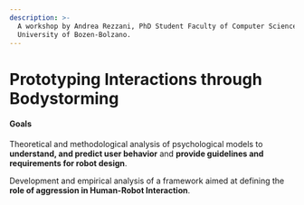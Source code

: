 ```yaml
---
description: >-
  A workshop by Andrea Rezzani, PhD Student Faculty of Computer Science Free
  University of Bozen-Bolzano.
---
```


# Prototyping Interactions through Bodystorming

#### Goals

Theoretical and methodological analysis of psychological models to **understand, and predict user behavior** and **provide guidelines and requirements for robot design**.

Development and empirical analysis of a framework aimed at defining the **role of aggression in Human-Robot Interaction**.
